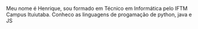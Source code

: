 Meu nome é Henrique, sou formado em Técnico em Informática pelo IFTM Campus Ituiutaba. Conheco as linguagens de progamação de python, java e JS
